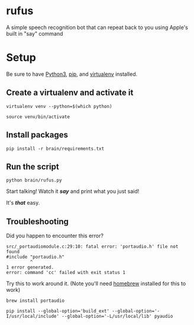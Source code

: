 # rufus
A simple speech recognition bot that can repeat back to you using Apple's built in "say" command


# Setup

Be sure to have [Python3](https://www.python.org/downloads/), [pip](https://pip.pypa.io/en/stable/installation/), and [virtualenv](https://virtualenv.pypa.io/en/latest/installation.html) installed. 

## Create a virtualenv and activate it
`virtualenv venv --python=$(which python)`

`source venv/bin/activate`

## Install packages
`pip install -r brain/requirements.txt`

## Run the script
`python brain/rufus.py`

Start talking! Watch it ___say___ and print what you just said!

It's ___that___ easy. 

## Troubleshooting
Did you happen to encounter this error? 

```
src/_portaudiomodule.c:29:10: fatal error: 'portaudio.h' file not found
#include "portaudio.h"
         ^
1 error generated.
error: command 'cc' failed with exit status 1
```

Try this to work around it. (Note you'll need [homebrew](https://brew.sh) installed for this to work)

```
brew install portaudio

pip install --global-option='build_ext' --global-option='-I/usr/local/include' --global-option='-L/usr/local/lib' pyaudio
```
